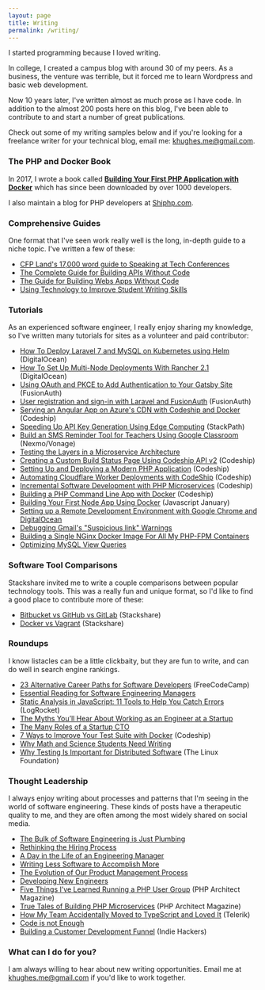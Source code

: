 ```yaml
---
layout: page
title: Writing
permalink: /writing/
---
```


I started programming because I loved writing.

In college, I created a campus blog with around 30 of my peers. As a business, the venture was terrible, but 
it forced me to learn Wordpress and basic web development.

Now 10 years later, I've written almost as much prose as I have code. In addition to the almost 200 posts
here on this blog, I've been able to contribute to and start a number of great publications.

Check out some of my writing samples below and if you're looking for a freelance writer for your technical blog, email me: [khughes.me@gmail.com](mailto:khughes.me@gmail.com).

### The PHP and Docker Book
In 2017, I wrote a book called **[Building Your First PHP Application with Docker](https://leanpub.com/first-php-docker-application)** which has since been downloaded by over 1000 developers.

I also maintain a blog for PHP developers at [Shiphp.com](https://www.shiphp.com/).

### Comprehensive Guides
One format that I've seen work really well is the long, in-depth guide to a niche topic. I've written
a few of these:

- [CFP Land's 17,000 word guide to Speaking at Tech Conferences](https://www.cfpland.com/guides/speaking/)
- [The Complete Guide for Building APIs Without Code](https://www.portablecto.com/guides/api-development)
- [The Guide for Building Webs Apps Without Code](https://www.portablecto.com/guides/web-applications)
- [Using Technology to Improve Student Writing Skills](https://www.thegraidenetwork.com/blog-all/using-technology-to-improve-student-writing-skills)

### Tutorials
As an experienced software engineer, I really enjoy sharing my knowledge, so I've written many tutorials for 
sites as a volunteer and paid contributor: 

- [How To Deploy Laravel 7 and MySQL on Kubernetes using Helm](https://www.digitalocean.com/community/tutorials/how-to-deploy-laravel-7-and-mysql-on-kubernetes-using-helm) (DigitalOcean)
- [How To Set Up Multi-Node Deployments With Rancher 2.1](https://www.digitalocean.com/community/tutorials/how-to-set-up-multi-node-deployments-with-rancher-2-1-kubernetes-and-docker-machine-on-ubuntu-18-04) (DigitalOcean)
- [Using OAuth and PKCE to Add Authentication to Your Gatsby Site](https://fusionauth.io/blog/2020/06/25/using-oauth-and-pkce-to-add-authentication-to-your-gatsby-site) (FusionAuth)
- [User registration and sign-in with Laravel and FusionAuth](https://fusionauth.io/blog/2020/06/03/user-registration-and-sign-in-with-laravel) (FusionAuth)
- [Serving an Angular App on Azure's CDN with Codeship and Docker](https://rollout.io/blog/serving-an-angular-app-on-azures-cdn-with-codeship-and-docker/) (Codeship)
- [Speeding Up API Key Generation Using Edge Computing](https://blog.stackpath.com/speeding-up-api-key-generation-using-edge-computing/) (StackPath)
- [Build an SMS Reminder Tool for Teachers Using Google Classroom](https://www.nexmo.com/blog/2020/06/04/build-an-sms-reminder-tool-for-teachers-using-google-classroom-dr) (Nexmo/Vonage)
- [Testing the Layers in a Microservice Architecture](https://www.karllhughes.com/posts/testing-layers)
- [Creating a Custom Build Status Page Using Codeship API v2](https://rollout.io/blog/creating-a-custom-build-status-page-using-codeship-api-v2/) (Codeship)
- [Setting Up and Deploying a Modern PHP Application](https://rollout.io/blog/setting-up-and-deploying-a-modern-php-application/) (Codeship)
- [Automating Cloudflare Worker Deployments with CodeShip](https://rollout.io/blog/automating-cloudflare-worker-deployments-codeship/) (Codeship)
- [Incremental Software Development with PHP Microservices](https://rollout.io/blog/incremental-software-development-with-php-microservices/) (Codeship)
- [Building a PHP Command Line App with Docker](https://rollout.io/blog/building-a-php-command-line-app-with-docker/) (Codeship)
- [Building Your First Node App Using Docker](https://www.javascriptjanuary.com/blog/building-your-first-node-app-using-docker) (Javascript January)
- [Setting up a Remote Development Environment with Google Chrome and DigitalOcean](https://www.karllhughes.com/posts/remote-development-environment)
- [Debugging Gmail's "Suspicious link" Warnings](https://dev.to/karllhughes/debugging-gmail-s-suspicious-link-warnings-45ia)
- [Building a Single NGinx Docker Image For All My PHP-FPM Containers](https://www.shiphp.com/blog/2018/nginx-php-fpm-with-env)
- [Optimizing MySQL View Queries](https://www.shiphp.com/blog/2019/optimizing-mysql-view-queries)

### Software Tool Comparisons
Stackshare invited me to write a couple comparisons between popular technology tools. This was a really fun and unique format, 
so I'd like to find a good place to contribute more of these:

- [Bitbucket vs GitHub vs GitLab](https://stackshare.io/stackups/bitbucket-vs-github-vs-gitlab) (Stackshare)
- [Docker vs Vagrant](https://stackshare.io/stackups/docker-vs-vagrant-cloud) (Stackshare)

### Roundups
I know listacles can be a little clickbaity, but they are fun to write, and can do 
well in search engine rankings.

- [23 Alternative Career Paths for Software Developers](https://www.freecodecamp.org/news/alternative-career-paths/) (FreeCodeCamp)
- [Essential Reading for Software Engineering Managers](https://www.karllhughes.com/posts/reading-for-engineering-managers)
- [Static Analysis in JavaScript: 11 Tools to Help You Catch Errors](https://blog.logrocket.com/static-analysis-in-javascript-11-tools-to-help-you-catch-errors-before-users-do/) (LogRocket)
- [The Myths You’ll Hear About Working as an Engineer at a Startup](https://www.karllhughes.com/posts/myths-working-engineer-startup)
- [The Many Roles of a Startup CTO](https://www.karllhughes.com/posts/roles-of-startup-cto)
- [7 Ways to Improve Your Test Suite with Docker](https://rollout.io/blog/7-ways-to-improve-your-test-suite-with-docker/) (Codeship)
- [Why Math and Science Students Need Writing](https://www.thegraidenetwork.com/blog-all/2017/10/3/why-math-and-science-students-need-writing)
- [Why Testing Is Important for Distributed Software](https://www.linuxfoundation.org/blog/2017/10/testing-important-distributed-software/) (The Linux Foundation)

### Thought Leadership
I always enjoy writing about processes and patterns that I'm seeing in the world of software engineering. These kinds of
posts have a therapeutic quality to me, and they are often among the most widely shared on social media.

- [The Bulk of Software Engineering is Just Plumbing](https://www.karllhughes.com/posts/plumbing)
- [Rethinking the Hiring Process](https://www.karllhughes.com/posts/rethinking-hiring)
- [A Day in the Life of an Engineering Manager](https://www.karllhughes.com/posts/engineering-manager)
- [Writing Less Software to Accomplish More](https://www.karllhughes.com/posts/less-custom-software)
- [The Evolution of Our Product Management Process](https://www.karllhughes.com/posts/product-management-process)
- [Developing New Engineers](https://www.karllhughes.com/posts/developing-talent)
- [Five Things I’ve Learned Running a PHP User Group](https://www.phparch.com/article/cultivating-a-community-five-things-ive-learned-running-a-php-user-group/) (PHP Architect Magazine)
- [True Tales of Building PHP Microservices](https://www.phparch.com/magazine/2017-2/september/) (PHP Architect Magazine)
- [How My Team Accidentally Moved to TypeScript and Loved It](https://www.telerik.com/blogs/how-my-team-accidentally-moved-to-typescript-and-loved-it) (Telerik)
- [Code is not Enough](https://www.linkedin.com/pulse/code-notenough-karl-l-hughes/)
- [Building a Customer Development Funnel](https://www.indiehackers.com/article/building-a-customer-development-funnel-ca25dbc2d6) (Indie Hackers)

### What can I do for you?
I am always willing to hear about new writing opportunities. Email me at [khughes.me@gmail.com](mailto:khughes.me@gmail.com) if you'd like to work together.
